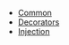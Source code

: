 <!-- docs/_navbar.md -->
* [Common](modules/framework/common/globals.md)
* [Decorators](modules/framework/decorators/README.md)
* [Injection](modules/framework/injection/globals.md)